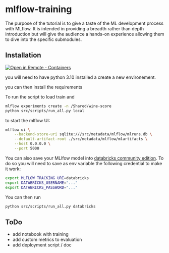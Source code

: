# mlflow-training
The purpose of the tutorial is to give a taste of the ML development process with MLflow. It is intended in providing a breadth rather than depth introduction but will give the audience a hands-on experience allowing them to dive into the specific submodules.

## Installation

[
    ![Open in Remote - Containers](
        https://img.shields.io/static/v1?label=Remote%20-%20Containers&message=Open&color=blue&logo=visualstudiocode
    )
](
    https://vscode.dev/redirect?url=vscode://ms-vscode-remote.remote-containers/cloneInVolume?url=https://github.com/theopinard/mlflow-training
)

you will need to have python 3.10 installed a create a new environement. 

you can then install the requirements 

To run the script to load train and 
```bash
mlflow experiments create -n /Shared/wine-score
python src/scripts/run_all.py local
```

to start the mlflow UI: 
```bash
mlflow ui \
    --backend-store-uri sqlite:///src/metadata/mlflow/mlruns.db \
    --default-artifact-root ./src/metadata/mlflow/mlartifacts \
    --host 0.0.0.0 \
    --port 5000
```

You can also save your MLlfow model into [databricks community edition](https://community.cloud.databricks.com).
To do so you will need to save as env variable the following credential to make it work:
```bash
export MLFLOW_TRACKING_URI=databricks
export DATABRICKS_USERNAME="..."
export DATABRICKS_PASSWORD="..."
```

You can then run 
```bash
python src/scripts/run_all.py databricks
```

## ToDo

- add notebook with training
- add custom metrics to evaluation
- add deployment script / doc